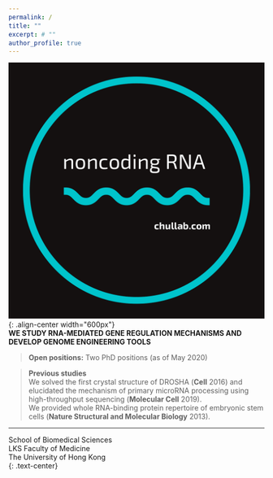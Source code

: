 ```yaml
---
permalink: /
title: ""
excerpt: # ""
author_profile: true  
---
```

![image-center](/assets/images/noncodingRNAcrop_color.png){: .align-center width="600px"}  
**WE STUDY RNA-MEDIATED GENE REGULATION MECHANISMS AND DEVELOP GENOME ENGINEERING TOOLS**  
  
> **Open positions:** Two PhD positions (as of May 2020)
  
> **Previous studies**  
> We solved the first crystal structure of DROSHA (**Cell** 2016) and elucidated the mechanism of primary microRNA processing using high-throughput sequencing (**Molecular Cell** 2019).  
> We provided whole RNA-binding protein repertoire of embryonic stem cells (**Nature Structural and Molecular Biology** 2013).  

---
School of Biomedical Sciences  
LKS Faculty of Medicine  
The University of Hong Kong  
{: .text-center}
